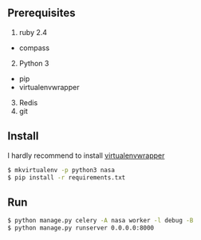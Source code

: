 ## Prerequisites
1. ruby 2.4
  * compass
  
2. Python 3
  * pip
  * virtualenvwrapper
  
3. Redis
4. git

## Install
I hardly recommend to install [virtualenvwrapper](http://virtualenvwrapper.readthedocs.io/en/latest/command_ref.html)
```bash
$ mkvirtualenv -p python3 nasa
$ pip install -r requirements.txt
```
## Run
```bash
$ python manage.py celery -A nasa worker -l debug -B
$ python manage.py runserver 0.0.0.0:8000
```
